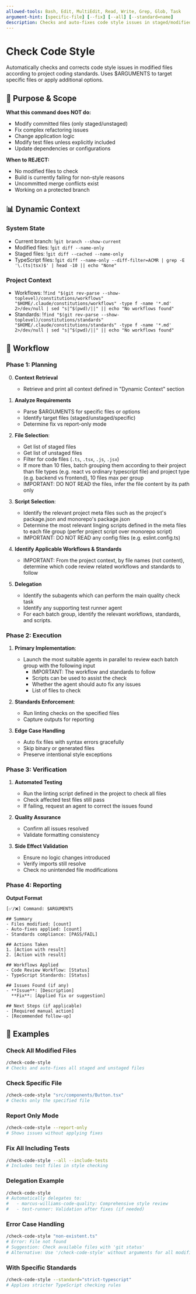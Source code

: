 ```yaml
---
allowed-tools: Bash, Edit, MultiEdit, Read, Write, Grep, Glob, Task
argument-hint: [specific-file] [--fix] [--all] [--standard=name]
description: Checks and auto-fixes code style issues in staged/modified files using project standards
---
```


# Check Code Style

Automatically checks and corrects code style issues in modified files according to project coding standards. Uses $ARGUMENTS to target specific files or apply additional options.

## 🎯 Purpose & Scope

**What this command does NOT do:**

- Modify committed files (only staged/unstaged)
- Fix complex refactoring issues
- Change application logic
- Modify test files unless explicitly included
- Update dependencies or configurations

**When to REJECT:**

- No modified files to check
- Build is currently failing for non-style reasons
- Uncommitted merge conflicts exist
- Working on a protected branch

## 📊 Dynamic Context

### System State

- Current branch: !`git branch --show-current`
- Modified files: !`git diff --name-only`
- Staged files: !`git diff --cached --name-only`
- TypeScript files: !`git diff --name-only --diff-filter=ACMR | grep -E '\.(ts|tsx)$' | head -10 || echo "None"`

### Project Context

- Workflows: !`find "$(git rev-parse --show-toplevel)/constitutions/workflows" "$HOME/.claude/constitutions/workflows" -type f -name '*.md' 2>/dev/null | sed "s|^$(pwd)/||" || echo "No workflows found"`
- Standards: !`find "$(git rev-parse --show-toplevel)/constitutions/standards" "$HOME/.claude/constitutions/standards" -type f -name '*.md' 2>/dev/null | sed "s|^$(pwd)/||" || echo "No workflows found"`

## 🔄 Workflow

### Phase 1: Planning

0. **Context Retrieval**
   - Retrieve and print all context defined in "Dynamic Context" section

1. **Analyze Requirements**
   - Parse $ARGUMENTS for specific files or options
   - Identify target files (staged/unstaged/specific)
   - Determine fix vs report-only mode

2. **File Selection**:
   - Get list of staged files
   - Get list of unstaged files
   - Filter for code files (`.ts`, `.tsx`, `.js`, `.jsx`)
   - If more than 10 files, batch grouping them according to their project than file types (e.g. react vs ordinary typescript file) and project type (e.g. backend vs frontend), 10 files max per group
   - IMPORTANT: DO NOT READ the files, infer the file content by its path only

3. **Script Selection**:
   - Identify the relevant project meta files such as the project's package.json and monorepo's package.json
   - Determine the most relevant linging scripts defined in the meta files to each file group (perfer project script over monorepo script)
   - IMPORTANT: DO NOT READ any config files (e.g. eslint.config.ts)

4. **Identify Applicable Workflows & Standards**
   - IMPORTANT: From the project context, by file names (not content), determine which code review related workflows and standards to follow

5. **Delegation**
   - Identify the subagents which can perform the main quality check task
   - Identify any supporting test runner agent
   - For each batch group, identify the relevant workflows, standards, and scripts.

### Phase 2: Execution

1. **Primary Implementation**:
   - Launch the most suitable agents in parallel to review each batch group with the following input
     - IMPORTANT: The workflow and standards to follow
     - Scripts can be used to assist the check
     - Whether the agent should auto fix any issues
     - List of files to check

2. **Standards Enforcement**:
   - Run linting checks on the specified files
   - Capture outputs for reporting

3. **Edge Case Handling**
   - Auto fix files with syntax errors gracefully
   - Skip binary or generated files
   - Preserve intentional style exceptions

### Phase 3: Verification

1. **Automated Testing**
   - Run the linting script defined in the project to check all files
   - Check affected test files still pass
   - If failing, request an agent to correct the issues found

2. **Quality Assurance**
   - Confirm all issues resolved
   - Validate formatting consistency

3. **Side Effect Validation**
   - Ensure no logic changes introduced
   - Verify imports still resolve
   - Check no unintended file modifications

### Phase 4: Reporting

**Output Format**

```
[✅/❌] Command: $ARGUMENTS

## Summary
- Files modified: [count]
- Auto-fixes applied: [count]
- Standards compliance: [PASS/FAIL]

## Actions Taken
1. [Action with result]
2. [Action with result]

## Workflows Applied
- Code Review Workflow: [Status]
- TypeScript Standards: [Status]

## Issues Found (if any)
- **Issue**: [Description]
  **Fix**: [Applied fix or suggestion]

## Next Steps (if applicable)
- [Required manual action]
- [Recommended follow-up]
```

## 📝 Examples

### Check All Modified Files

```bash
/check-code-style
# Checks and auto-fixes all staged and unstaged files
```

### Check Specific File

```bash
/check-code-style "src/components/Button.tsx"
# Checks only the specified file
```

### Report Only Mode

```bash
/check-code-style --report-only
# Shows issues without applying fixes
```

### Fix All Including Tests

```bash
/check-code-style --all --include-tests
# Includes test files in style checking
```

### Delegation Example

```bash
/check-code-style
# Automatically delegates to:
#   - marcus-williams-code-quality: Comprehensive style review
#   - test-runner: Validation after fixes (if needed)
```

### Error Case Handling

```bash
/check-code-style "non-existent.ts"
# Error: File not found
# Suggestion: Check available files with 'git status'
# Alternative: Use '/check-code-style' without arguments for all modified files
```

### With Specific Standards

```bash
/check-code-style --standard="strict-typescript"
# Applies stricter TypeScript checking rules
```
